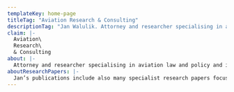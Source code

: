 ```yaml
---
templateKey: home-page
titleTag: "Aviation Research & Consulting"
descriptionTag: "Jan Walulik. Attorney and researcher specialising in air law and aviation policy" 
claim: |-
  Aviation\
  Research\
  & Consulting
about: |-
  Attorney and researcher specialising in aviation law and policy and in commercial law for over 10 years. Active as an aviation expert in consulting and training projects for the industry and the government. Lecturer in air law; author, editor and reviewer of numerous publications on regulatory issues in aviation. Member of the Warsaw Bar Association.
aboutResearchPapers: |-
  Jan’s publications include also many specialist research papers focused on key issues in aviation law and policy as well as on market regulation and fair competition matters.
---
```

